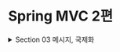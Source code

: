 # Spring MVC 2편 

<details>
<summary>Section 03 메시지, 국제화 </summary>
<div markdown="1">

## 메시지, 국제화 소개
#### 메시지
- 기획자가 화면에 보이는 문구가 마음에 들지 않는다고 상품명이라는 단어를 모두 상품이름으로 고쳐달라고 했다.
- 여러 화면에 보이는 상품명, 가격, 수량 등 label에 있는 단어를 변경하려면 다음 화면들을 다 찾아가면서 변경해야 할 것
- 지금 처럼 화면 수가 적으면 작업이 많지 않겠지만 화면이 수십개 이상이라면 작업량이 상당할 것이다..
- 왜냐하면 해당 HTML 파일에 현재 메시지가 하드코딩 되어 있기 때문이다.
- 이런 다양한 메시지를 한 곳에서 관리하도록 하는 기능을 메시지 기능이라 한다.
- 예를 들어서 messages.properties라는 메시지 관리용 파일을 만들고

```properties
item=상품
item.id=상품 ID
item.itemName=상품명
item.price=가격
item.quantity=수량
```
- 각 HTML들은 다음과 같이 해당 데이터를 key 값으로 불러서 사용하는 것이다.
- ```<label for="itemName" th:text="#{item.itemName}"></label>```

## 국제화
- 메시지에서 한 발 더 나가보자
- 메시지에서 설명한 메시지 파일 messages.properties를 나라별로 별도로 관리하면 서비스를 국제화 할 수 있다.
- 예를 들어서 다음과 같이 2개의 파일을 만들어서 분류한다.

#### messages_en.properties
```properties
item=Item
item.id=Item ID
item.itemName=Item Name
item.price=price
item.quantity=quantity
```

#### messages_ko.properties
```properties
item=상품
item.id=상품 ID
item.itemName=상품명
item.price=가격
item.quantity=수량
```
- 영어를 사용하는 사람이면 messages_en.properties를 사용하고
- 한국어를 사용하는 사람이면 messages_ko.properties를 사용하게 개발하면 된다.
- 이렇게 하면 사이트를 국제화 할 수 있다.
- 한국에서 접근한 것인지 영어에서 접근한 것인지 인식하는 방법은 HTTP의 헤더 값을 사용하거나 사용자가 직접 언어를 선택하도록 하거나 쿠키 등을 사용해서 처리하면 된다.
- 메시지 국제화 기능을 직접 구현할 수도 있겠지만, 스프링은 기본적인 메시지와 국제화 기능을 모두 제공한다.
- 그리고 타임리프도 스프링이 제공하는 메시지와 국제화 기능을 편리하게 통합해서 제공한다.
- 지금부터 스프링이 제공하는 메시지와 국제화 기능을 알아보자

## 스프링 메시지 소스 설정
- 스프링은 기본적인 메시지 관리 기능을 제공한다.
- 메시지 관리 기능을 사용하려면 스프링이 제공하는 MessageSource를 스프링 빈으로 등록하면 된다.
- 그런데 스프링 부트를 사용하면 스프링 부트가 우리가 properties에 정의한 MessageSource들을 자동으로 스프링 빈으로 등록한다.
#### application.properties
```properties
spring.messages.basename=messages,config.i18n.messages
```
- 단 별도의 설정을 하지 않으면 messages라는 이름으로 기본 등록도 처리한다.
- 따라서 messages_en.properties, messages_ko.properties, messages.properties 파일만 등록하면 자동으로 인식된다.

## 메시지 파일 만들기
- 메시지 파일을 만들어보자, 국제화 테스트를 위해서 messages_en 파일도 실험해보자

#### messages.properties
```properties
hello=안녕
hello.name=안녕 {0}
```

#### messages_en.properties
```properties
hello=hello
hello.name=hello {0}
```


## 웹 애플리케이션에 메시지 적용하기
- 실제 웹 애플리케이션에 메시지를 적용해보자
- 타임리프의 메시지 표현식 기능을 이용 메시지를 중앙 관리 해보자

```properties
label.item=상품
label.item.id=상품 ID
label.item.itemName=상품명
label.item.price=가격
label.item.quantity=수량
page.items=상품 목록
page.item=상품 상세
page.addItem=상품 등록
page.updateItem=상품 수정
button.save=저장
button.cancel=취소
```

#### 타임리프 메시지 적용
- 타임리프의 메시지 표현식 ```#{...}```를 사용하면 스프링의 메시지를 편리하게 조회할 수 있다.
- 예를 들어서 방금 등록한 상품이라는 이름을 조회하려면 ```#{label.item}```이라고 하면 된다.
- 모든 html에 적용 실습을 진행해보자 -> 진행완료


## 웹 애플리케이션에 국제화 적용하기
- 이번에는 웹 애플리케이션에 국제화를 적용해보자

```properties
label.item=Item
label.item.id=Item ID
label.item.itemName=Item Name
label.item.price=price
label.item.quantity=quantity
page.items=Item List
page.item=Item Detail
page.addItem=Item Add
page.updateItem=Item Update
button.save=Save
button.cancel=Cancel
```
- 사실 이렇게 properties를 추가하는 것으로 국제화 작업은 거의 끝났다.
- 앞에서 템플릿 파일에는 모두 메시지 표현식을 통해서 메시지를 사용하도록 적용해두었기 때문이다.
- 요청이 들어오면 스프링 부트에서는 LocaleResolver로 locale을 알아오고 그에 맞는 적절한 메시지를 선택하는 것이다.

</div>
</details>